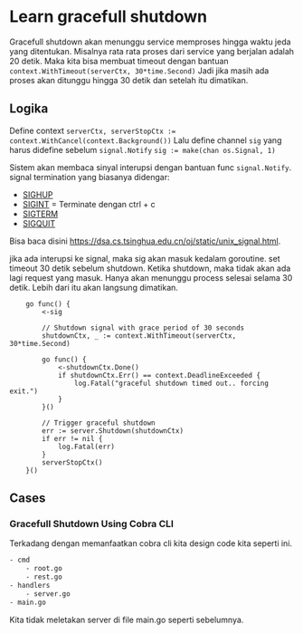 # Learn gracefull shutdown

Gracefull shutdown akan menunggu service memproses hingga waktu jeda yang ditentukan.
Misalnya rata rata proses dari service yang berjalan adalah 20 detik. 
Maka kita bisa membuat timeout dengan bantuan `context.WithTimeout(serverCtx, 30*time.Second)`
Jadi jika masih ada proses akan ditunggu hingga 30 detik dan setelah itu dimatikan.

## Logika

Define context `serverCtx, serverStopCtx := context.WithCancel(context.Background())`
Lalu define channel `sig` yang harus didefine sebelum `signal.Notify`
`sig := make(chan os.Signal, 1)`

Sistem akan membaca sinyal interupsi dengan bantuan func `signal.Notify`. 
signal termination yang biasanya didengar:

- [SIGHUP](https://en.wikipedia.org/wiki/SIGHUP)
- [SIGINT](https://dsa.cs.tsinghua.edu.cn/oj/static/unix_signal.html#:~:text=The%20SIGINT%20signal%20is%20sent,break%22%20key%20can%20be%20used.&text=The%20SIGKILL%20signal%20is%20sent,to%20terminate%20immediately%20(kill).)   = Terminate dengan ctrl + c
- [SIGTERM](https://en.wikipedia.org/wiki/SIGTERM)
- [SIGQUIT](https://en.wikipedia.org/wiki/SIGQUIT)

Bisa baca disini https://dsa.cs.tsinghua.edu.cn/oj/static/unix_signal.html.


jika ada interupsi ke signal, maka sig akan masuk kedalam goroutine.
set timeout 30 detik sebelum shutdown. Ketika shutdown, maka tidak akan ada lagi request yang masuk.
Hanya akan menunggu process selesai selama 30 detik. Lebih dari itu akan langsung dimatikan.


```
    go func() {
		<-sig

		// Shutdown signal with grace period of 30 seconds
		shutdownCtx, _ := context.WithTimeout(serverCtx, 30*time.Second)

		go func() {
			<-shutdownCtx.Done()
			if shutdownCtx.Err() == context.DeadlineExceeded {
				log.Fatal("graceful shutdown timed out.. forcing exit.")
			}
		}()

		// Trigger graceful shutdown
		err := server.Shutdown(shutdownCtx)
		if err != nil {
			log.Fatal(err)
		}
		serverStopCtx()
	}()
```


## Cases

### Gracefull Shutdown Using Cobra CLI

Terkadang dengan memanfaatkan cobra cli kita design code kita seperti ini.

```bash
- cmd
	- root.go
	- rest.go
- handlers
	- server.go
- main.go
```

Kita tidak meletakan server di file main.go seperti sebelumnya.